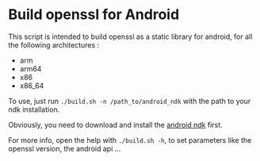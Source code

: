 # Build openssl for Android

This script is intended to build openssl as a static library
for android, for all the following architectures :

* arm
* arm64
* x86
* x86_64

To use, just run ``./build.sh -n /path_to/android_ndk`` with the path
to your ndk installation.

Obviously, you need to download and install the [android ndk](https://developer.android.com/ndk/) first.

For more info, open the help with ``./build.sh -h``, to set parameters like
the openssl version, the android api ...
